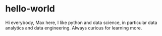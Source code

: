 # hello-world

Hi everybody,
Max here, I like python and data science, in particular data analytics and data engineering.
Always curious for learning more.
